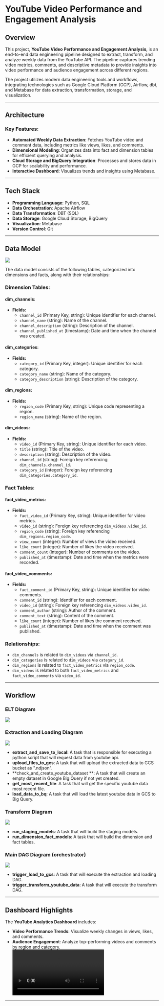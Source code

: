 # YouTube Video Performance and Engagement Analysis

## Overview  
This project, **YouTube Video Performance and Engagement Analysis**, is an end-to-end data engineering pipeline designed to extract, transform, and analyze weekly data from the YouTube API. The pipeline captures trending video metrics, comments, and descriptive metadata to provide insights into video performance and audience engagement across different regions.  

The project utilizes modern data engineering tools and workflows, integrating technologies such as Google Cloud Platform (GCP), Airflow, dbt, and Metabase for data extraction, transformation, storage, and visualization.

---

## Architecture  
### Key Features:  
- **Automated Weekly Data Extraction**: Fetches YouTube video and comment data, including metrics like views, likes, and comments.  
- **Dimensional Modeling**: Organizes data into fact and dimension tables for efficient querying and analysis.  
- **Cloud Storage and BigQuery Integration**: Processes and stores data in GCP for scalability and performance.  
- **Interactive Dashboard**: Visualizes trends and insights using Metabase.  

---

## Tech Stack  
- **Programming Language**: Python, SQL 
- **Data Orchestration**: Apache Airflow  
- **Data Transformation**: DBT (SQL)
- **Data Storage**: Google Cloud Storage, BigQuery  
- **Visualization**: Metabase  
- **Version Control**: Git  

---

## Data Model  
![](demo/youtube_analytics_pipeline.png)

The data model consists of the following tables, categorized into dimensions and facts, along with their relationships:

### Dimension Tables:

#### **dim_channels:**

- **Fields:**
  - `channel_id` (Primary Key, string): Unique identifier for each channel.
  - `channel_name` (string): Name of the channel.
  - `channel_description` (string): Description of the channel.
  - `channel_published_at` (timestamp): Date and time when the channel was created.

#### **dim_categories:**

- **Fields:**
  - `category_id` (Primary Key, integer): Unique identifier for each category.
  - `category_name` (string): Name of the category.
  - `category_description` (string): Description of the category.

#### **dim_regions:**

- **Fields:**
  - `region_code` (Primary Key, string): Unique code representing a region.
  - `region_name` (string): Name of the region.

#### **dim_videos:**

- **Fields:**
  - `video_id` (Primary Key, string): Unique identifier for each video.
  - `title` (string): Title of the video.
  - `description` (string): Description of the video.
  - `channel_id` (string): Foreign key referencing `dim_channels.channel_id`.
  - `category_id` (integer): Foreign key referencing `dim_categories.category_id`.

### Fact Tables:

#### **fact_video_metrics:**

- **Fields:**
  - `fact_video_id` (Primary Key, string): Unique identifier for video metrics.
  - `video_id` (string): Foreign key referencing `dim_videos.video_id`.
  - `region_code` (string): Foreign key referencing `dim_regions.region_code`.
  - `view_count` (integer): Number of views the video received.
  - `like_count` (integer): Number of likes the video received.
  - `comment_count` (integer): Number of comments on the video.
  - `published_at` (timestamp): Date and time when the metrics were recorded.

#### **fact_video_comments:**

- **Fields:**
  - `fact_comment_id` (Primary Key, string): Unique identifier for video comments.
  - `comment_id` (string): Identifier for each comment.
  - `video_id` (string): Foreign key referencing `dim_videos.video_id`.
  - `comment_author` (string): Author of the comment.
  - `comment_text` (string): Content of the comment.
  - `like_count` (integer): Number of likes the comment received.
  - `published_at` (timestamp): Date and time when the comment was published.

### Relationships:
- `dim_channels` is related to `dim_videos` via `channel_id`.
- `dim_categories` is related to `dim_videos` via `category_id`.
- `dim_regions` is related to `fact_video_metrics` via `region_code`.
- `dim_videos` is related to both `fact_video_metrics` and `fact_video_comments` via `video_id`.

---

## Workflow  

### ELT Diagram
![](demo/youtube_elt_diagram.png)

### Extraction and Loading Diagram
![](demo/extraction_dag.png)
- **extract_and_save_to_local**: A task that is responsible for executing a python script that will request data from youtube api.
- **upload_files_to_gcs**: A task that will upload the extracted data to GCS bucket as ".ndjson".
- **check_and_create_youtube_dataset **: A task that will create an empty dataset in Google Big Query if not yet created. 
- **get_most_recent_file**: A task that will get the specific youtube data most recent file. 
- **load_data_to_bq**: A task that will load the latest youtube data in GCS to Big Query. 

### Transform Diagram
![](demo/transform_dag.png)
- **run_staging_models**: A task that will build the staging models.
- **run_dimension_fact_models**: A task that will build the dimension and fact tables.

### Main DAG Diagram (orchestrator)
![](demo/orchestrator_dag.png)
- **trigger_load_to_gcs**: A task that will execute the extraction and loading DAG.
- **trigger_transform_youtube_data**: A task that will execute the transform DAG.

---

## Dashboard Highlights  
The **YouTube Analytics Dashboard** includes:  
- **Video Performance Trends**: Visualize weekly changes in views, likes, and comments.  
- **Audience Engagement**: Analyze top-performing videos and comments by region and category.  
![Video Not available at the moment. You can click this text and click "view raw" to download the video on the path you will be relocated.](demo/youtube-video-dashboard.mp4)

---

